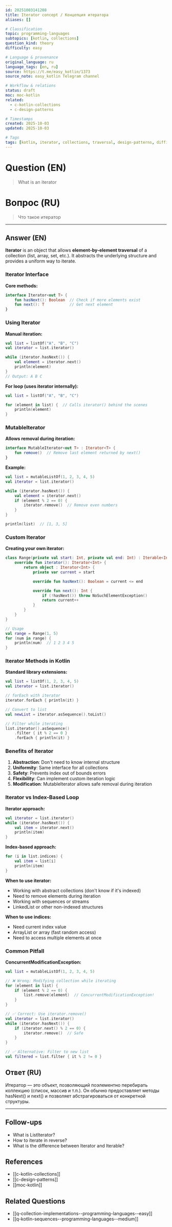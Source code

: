```yaml
---
id: 20251003141208
title: Iterator concept / Концепция итератора
aliases: []

# Classification
topic: programming-languages
subtopics: [kotlin, collections]
question_kind: theory
difficulty: easy

# Language & provenance
original_language: ru
language_tags: [en, ru]
source: https://t.me/easy_kotlin/1373
source_note: easy_kotlin Telegram channel

# Workflow & relations
status: draft
moc: moc-kotlin
related:
  - c-kotlin-collections
  - c-design-patterns

# Timestamps
created: 2025-10-03
updated: 2025-10-03

# Tags
tags: [kotlin, iterator, collections, traversal, design-patterns, difficulty/easy, easy_kotlin, lang/ru, programming-languages]
---
```


# Question (EN)
> What is an iterator

# Вопрос (RU)
> Что такое итератор

---

## Answer (EN)

**Iterator** is an object that allows **element-by-element traversal** of a collection (list, array, set, etc.). It abstracts the underlying structure and provides a uniform way to iterate.

### Iterator Interface

**Core methods:**
```kotlin
interface Iterator<out T> {
    fun hasNext(): Boolean  // Check if more elements exist
    fun next(): T           // Get next element
}
```

### Using Iterator

**Manual iteration:**
```kotlin
val list = listOf("A", "B", "C")
val iterator = list.iterator()

while (iterator.hasNext()) {
    val element = iterator.next()
    println(element)
}
// Output: A B C
```

**For loop (uses iterator internally):**
```kotlin
val list = listOf("A", "B", "C")

for (element in list) {  // Calls iterator() behind the scenes
    println(element)
}
```

### MutableIterator

**Allows removal during iteration:**
```kotlin
interface MutableIterator<out T> : Iterator<T> {
    fun remove()  // Remove last element returned by next()
}
```

**Example:**
```kotlin
val list = mutableListOf(1, 2, 3, 4, 5)
val iterator = list.iterator()

while (iterator.hasNext()) {
    val element = iterator.next()
    if (element % 2 == 0) {
        iterator.remove()  // Remove even numbers
    }
}

println(list)  // [1, 3, 5]
```

### Custom Iterator

**Creating your own iterator:**
```kotlin
class Range(private val start: Int, private val end: Int) : Iterable<Int> {
    override fun iterator(): Iterator<Int> {
        return object : Iterator<Int> {
            private var current = start

            override fun hasNext(): Boolean = current <= end

            override fun next(): Int {
                if (!hasNext()) throw NoSuchElementException()
                return current++
            }
        }
    }
}

// Usage
val range = Range(1, 5)
for (num in range) {
    println(num)  // 1 2 3 4 5
}
```

### Iterator Methods in Kotlin

**Standard library extensions:**
```kotlin
val list = listOf(1, 2, 3, 4, 5)
val iterator = list.iterator()

// forEach with iterator
iterator.forEach { println(it) }

// Convert to list
val newList = iterator.asSequence().toList()

// Filter while iterating
list.iterator().asSequence()
    .filter { it % 2 == 0 }
    .forEach { println(it) }
```

### Benefits of Iterator

1. **Abstraction**: Don't need to know internal structure
2. **Uniformity**: Same interface for all collections
3. **Safety**: Prevents index out of bounds errors
4. **Flexibility**: Can implement custom iteration logic
5. **Modification**: MutableIterator allows safe removal during iteration

### Iterator vs Index-Based Loop

**Iterator approach:**
```kotlin
val iterator = list.iterator()
while (iterator.hasNext()) {
    val item = iterator.next()
    println(item)
}
```

**Index-based approach:**
```kotlin
for (i in list.indices) {
    val item = list[i]
    println(item)
}
```

**When to use iterator:**
- Working with abstract collections (don't know if it's indexed)
- Need to remove elements during iteration
- Working with sequences or streams
- LinkedList or other non-indexed structures

**When to use indices:**
- Need current index value
- ArrayList or array (fast random access)
- Need to access multiple elements at once

### Common Pitfall

**ConcurrentModificationException:**
```kotlin
val list = mutableListOf(1, 2, 3, 4, 5)

// ❌ Wrong: Modifying collection while iterating
for (element in list) {
    if (element % 2 == 0) {
        list.remove(element)  // ConcurrentModificationException!
    }
}

// ✅ Correct: Use iterator.remove()
val iterator = list.iterator()
while (iterator.hasNext()) {
    if (iterator.next() % 2 == 0) {
        iterator.remove()  // Safe
    }
}

// ✅ Alternative: Filter to new list
val filtered = list.filter { it % 2 != 0 }
```

## Ответ (RU)

Итератор — это объект, позволяющий поэлементно перебирать коллекцию (список, массив и т.п.). Он обычно предоставляет методы hasNext() и next() и позволяет абстрагироваться от конкретной структуры.

---

## Follow-ups
- What is ListIterator?
- How to iterate in reverse?
- What is the difference between Iterator and Iterable?

## References
- [[c-kotlin-collections]]
- [[c-design-patterns]]
- [[moc-kotlin]]

## Related Questions
- [[q-collection-implementations--programming-languages--easy]]
- [[q-kotlin-sequences--programming-languages--medium]]
